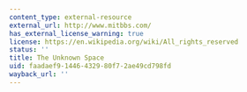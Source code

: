 ```yaml
---
content_type: external-resource
external_url: http://www.mitbbs.com/
has_external_license_warning: true
license: https://en.wikipedia.org/wiki/All_rights_reserved
status: ''
title: The Unknown Space
uid: faadaef9-1446-4329-80f7-2ae49cd798fd
wayback_url: ''
---
```

